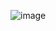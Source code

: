 ![image](https://github.com/Mehwarzaidi/Make--Tic-Tac-Toe-Game-/assets/154052609/f2f82767-93da-443f-8821-21c0a41968b1)
